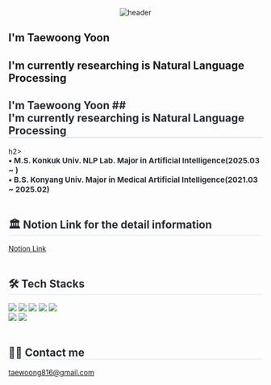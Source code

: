 <div align="center">

![header](https://capsule-render.vercel.app/api?type=rounded&color=0:94c8f7,100:466ed4&height=200&section=header&text=👋%20Welcome%20to%20My%20Github!)

</div>

## I'm Taewoong Yoon
## I'm currently researching is Natural Language Processing

<div style="text-align: left;"> 
   <h2 style="border-bottom: 1px solid #d8dee4; color: #282d33;"> I'm Taewoong Yoon
    ## <div style="border-bottom: 1px solid #d8dee4; color: #282d33;"> I'm currently researching is Natural Language Processing </div> </h2>h2>
    <br>
        
<div style="font-weight: 700; font-size: 15px; text-align: left; color: #282d33;">• M.S. Konkuk Univ. NLP Lab. Major in Artificial Intelligence(2025.03 ~ ) </li> </div>
    <div style="font-weight: 700; font-size: 15px; text-align: left; color: #282d33;">• B.S. Konyang Univ. Major in Medical Artificial Intelligence(2021.03 ~ 2025.02) </li> </div>
</div>
<br> 
    <div style="text-align: left;">  
        <h2 style="border-bottom: 1px solid #d8dee4; color: #282d33;"> 🏛️ Notion Link for the detail information </h2> 
        <a href="https://decorous-crawdad-e1a.notion.site/TaeWoong-2695c4784dab40f7b21301e304dbba97?pvs=4"> Notion Link </a>
    </div> 
<br>
<div style="text-align: left;">
    <h2 style="border-bottom: 1px solid #d8dee4; color: #282d33;"> 🛠️ Tech Stacks </h2>
    <div style="margin: 0; text-align: left;"> 
        <img src="https://img.shields.io/badge/Python-3776AB?style=flat&logo=Python&logoColor=white">
        <img src="https://img.shields.io/badge/PyTorch-EE4C2C?style=flat&logo=PyTorch&logoColor=white">
        <img src="https://img.shields.io/badge/Tensorflow-FF6F00?style=flat&logo=Tensorflow&logoColor=white">
        <img src="https://img.shields.io/badge/Keras-D00000?style=flat&logo=Keras&logoColor=white">
        <img src="https://img.shields.io/badge/MySQL-4479A1?style=flat&logo=MySQL&logoColor=white">
        <br/>
        <img src="https://img.shields.io/badge/Github-181717?style=flat&logo=Github&logoColor=white">
        <img src="https://img.shields.io/badge/Notion-000000?style=flat&logo=Notion&logoColor=white">
    </div>
</div>
<br> 
    <div style="text-align: left;">  
        <h2 style="border-bottom: 1px solid #d8dee4; color: #282d33;"> 🧑‍💻 Contact me </h2> 
        <a href=mailto:taewoong816@gmail.com> taewoong816@gmail.com </a>
    </div> 
<br>
</div>
